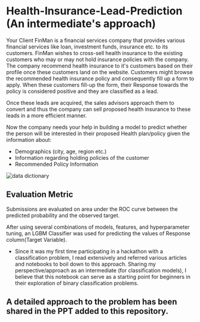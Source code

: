 # Health-Insurance-Lead-Prediction (An intermediate's approach)
Your Client FinMan is a financial services company that provides various financial services like loan, investment funds, insurance etc. to its customers. FinMan wishes to cross-sell health insurance to the existing customers who may or may not hold insurance policies with the company. The company recommend health insurance to it's customers based on their profile once these customers land on the website. Customers might browse the recommended health insurance policy and consequently fill up a form to apply. When these customers fill-up the form, their Response towards the policy is considered positive and they are classified as a lead.

Once these leads are acquired, the sales advisors approach them to convert and thus the company can sell proposed health insurance to these leads in a more efficient manner.

Now the company needs your help in building a model to predict whether the person will be interested in their proposed Health plan/policy given the information about:

- Demographics (city, age, region etc.)
- Information regarding holding policies of the customer
- Recommended Policy Information

![data dictionary](https://user-images.githubusercontent.com/51187449/110295605-51359000-8017-11eb-8f3d-4aed831a8dc7.PNG)



## Evaluation Metric
Submissions are evaluated on area under the ROC curve between the predicted probability and the observed target.

After using several combinations of models, features, and hyperparameter tuning, an LGBM Classifier was used for predicting the values of Response column(Target Variable).

- Since it was my first time participating in a hackathon with a classification problem, I read extensively and referred various articles and notebooks to boil down to this approach. Sharing my perspective/approach as an intermediate (for classification models), I believe that this notebook can serve as a starting point for beginners in their exploration of binary classification problems. 

## A detailed approach to the problem has been shared in the PPT added to this repository.
